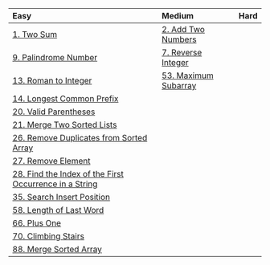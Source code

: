 |Easy|Medium|Hard|
|:-|:-|:-|
|[1. Two Sum](https://github.com/VitJRBOG/leetcode_exercises/tree/master/easy/e1)|[2. Add Two Numbers](https://github.com/VitJRBOG/leetcode_exercises/tree/master/medium/e2)||
|[9. Palindrome Number](https://github.com/VitJRBOG/leetcode_exercises/tree/master/easy/e9)|[7. Reverse Integer](https://github.com/VitJRBOG/leetcode_exercises/tree/master/medium/e7)||
|[13. Roman to Integer](https://github.com/VitJRBOG/leetcode_exercises/tree/master/easy/e13)|[53. Maximum Subarray](https://github.com/VitJRBOG/leetcode_exercises/tree/master/medium/e53)||
|[14. Longest Common Prefix](https://github.com/VitJRBOG/leetcode_exercises/tree/master/easy/e14)|||||
|[20. Valid Parentheses](https://github.com/VitJRBOG/leetcode_exercises/tree/master/easy/e20)|||||
|[21. Merge Two Sorted Lists](https://github.com/VitJRBOG/leetcode_exercises/tree/master/easy/e21)|||||
|[26. Remove Duplicates from Sorted Array](https://github.com/VitJRBOG/leetcode_exercises/tree/master/easy/e26)|||||
|[27. Remove Element](https://github.com/VitJRBOG/leetcode_exercises/tree/master/easy/e27)|||||
|[28. Find the Index of the First Occurrence in a String](https://github.com/VitJRBOG/leetcode_exercises/tree/master/easy/e28)|||||
|[35. Search Insert Position](https://github.com/VitJRBOG/leetcode_exercises/tree/master/easy/e35)|||||
|[58. Length of Last Word](https://github.com/VitJRBOG/leetcode_exercises/tree/master/easy/e58)|||||
|[66. Plus One](https://github.com/VitJRBOG/leetcode_exercises/tree/master/easy/e66)|||||
|[70. Climbing Stairs](https://github.com/VitJRBOG/leetcode_exercises/tree/master/easy/e70)|||||
|[88. Merge Sorted Array](https://github.com/VitJRBOG/leetcode_exercises/tree/master/easy/e88)|||||